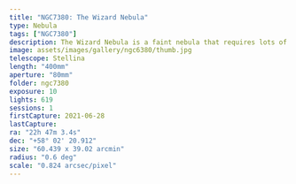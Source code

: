 ```yaml
---
title: "NGC7380: The Wizard Nebula"
type: Nebula
tags: ["NGC7380"]
description: The Wizard Nebula is a faint nebula that requires lots of exposures and possibly a filter to see. It surrounds a young cluster of stars.
image: assets/images/gallery/ngc6380/thumb.jpg
telescope: Stellina
length: "400mm"
aperture: "80mm"
folder: ngc7380
exposure: 10
lights: 619 
sessions: 1
firstCapture: 2021-06-28 
lastCapture:
ra: "22h 47m 3.4s"
dec: "+58° 02' 20.912"
size: "60.439 x 39.02 arcmin"
radius: "0.6 deg"
scale: "0.824 arcsec/pixel"
---
```

